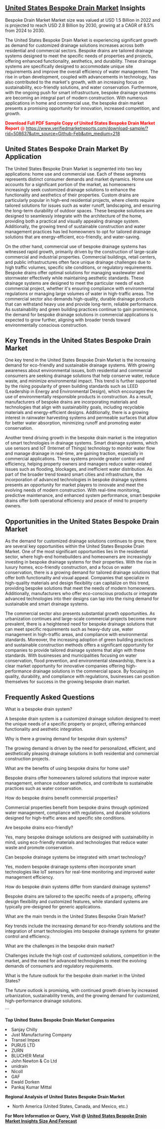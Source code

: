 <h2><a href="https://www.verifiedmarketreports.com/download-sample/?rid=508637&amp;utm_source=Github-Feb&amp;utm_medium=218" target="_blank">United States Bespoke Drain Market</a> Insights</h2><p>Bespoke Drain Market Market size was valued at USD 1.5 Billion in 2022 and is projected to reach USD 2.8 Billion by 2030, growing at a CAGR of 8.5% from 2024 to 2030.</p><p> <p>The United States Bespoke Drain Market is experiencing significant growth as demand for customized drainage solutions increases across both residential and commercial sectors. Bespoke drains are tailored drainage systems designed to meet the specific needs of properties and projects, offering enhanced functionality, aesthetics, and durability. These drainage systems are specifically designed to accommodate unique site requirements and improve the overall efficiency of water management. The rise in urban development, coupled with advancements in technology, has also contributed to the market's growth, with an increasing focus on sustainability, eco-friendly solutions, and water conservation. Furthermore, with the ongoing push for smart infrastructure, bespoke drainage systems are becoming an integral part of modern construction. With numerous applications in home and commercial use, the bespoke drain market presents a promising opportunity for innovation, increased competition, and growth. <p><span class=""><span style="color: #ff0000;"><strong>Download Full PDF Sample Copy of United States Bespoke Drain Market Report</strong> @ </span><a href="https://www.verifiedmarketreports.com/download-sample/?rid=508637&amp;utm_source=Github-Feb&amp;utm_medium=218" target="_blank">https://www.verifiedmarketreports.com/download-sample/?rid=508637&amp;utm_source=Github-Feb&amp;utm_medium=218</a></span></p></p> <h2>United States Bespoke Drain Market By Application</h2> <p>The United States Bespoke Drain Market is segmented into two key applications: home use and commercial use. Each of these segments represents distinct consumer demands and market dynamics. Home use accounts for a significant portion of the market, as homeowners increasingly seek customized drainage solutions to enhance the functionality and aesthetics of their properties. Custom drains are particularly popular in high-end residential projects, where clients require tailored solutions for issues such as water runoff, landscaping, and ensuring the long-term durability of outdoor spaces. These bespoke solutions are designed to seamlessly integrate with the architecture of the home, providing both a practical and visually appealing drainage system. Additionally, the growing trend of sustainable construction and water management practices has led homeowners to opt for tailored drainage solutions that are energy-efficient, eco-friendly, and water-saving. <p>On the other hand, commercial use of bespoke drainage systems has witnessed rapid growth, primarily driven by the construction of large-scale commercial and industrial properties. Commercial buildings, retail centers, and public infrastructures often face unique drainage challenges due to high traffic volumes, specific site conditions, or regulatory requirements. Bespoke drains offer optimal solutions for managing wastewater and stormwater effectively while maintaining aesthetic standards. These drainage systems are designed to meet the particular needs of each commercial project, whether it's ensuring compliance with environmental regulations or managing large volumes of water in high-traffic areas. The commercial sector also demands high-quality, durable drainage products that can withstand heavy use and provide long-term, reliable performance. As sustainability and green building practices continue to gain prominence, the demand for bespoke drainage solutions in commercial applications is expected to grow further, aligning with broader trends toward environmentally conscious construction. <h2>Key Trends in the United States Bespoke Drain Market</h2> <p>One key trend in the United States Bespoke Drain Market is the increasing demand for eco-friendly and sustainable drainage systems. With growing awareness about environmental issues, both residential and commercial consumers are seeking drainage solutions that help conserve water, reduce waste, and minimize environmental impact. This trend is further supported by the rising popularity of green building standards such as LEED (Leadership in Energy and Environmental Design), which encourages the use of environmentally responsible products in construction. As a result, manufacturers of bespoke drains are incorporating materials and technologies that align with sustainability goals, including recyclable materials and energy-efficient designs. Additionally, there is a growing interest in rainwater harvesting systems and permeable surfaces that allow for better water absorption, minimizing runoff and promoting water conservation. <p>Another trend driving growth in the bespoke drain market is the integration of smart technologies in drainage systems. Smart drainage systems, which use sensors and IoT (Internet of Things) technology to monitor water flow and manage drainage in real-time, are gaining traction, especially in commercial applications. These systems provide greater control and efficiency, helping property owners and managers reduce water-related issues such as flooding, blockages, and inefficient water distribution. As part of the broader trend toward smart cities and infrastructure, the incorporation of advanced technologies in bespoke drainage systems presents an opportunity for market players to innovate and meet the evolving needs of modern construction. With real-time monitoring, predictive maintenance, and enhanced system performance, smart bespoke drains offer both operational efficiency and peace of mind to property owners. <h2>Opportunities in the United States Bespoke Drain Market</h2> <p>As the demand for customized drainage solutions continues to grow, there are several key opportunities within the United States Bespoke Drain Market. One of the most significant opportunities lies in the residential sector, where high-end homebuilders and homeowners are increasingly investing in bespoke drainage systems for their properties. With the rise in luxury homes, eco-friendly construction, and a focus on water conservation, there is a growing demand for tailored drainage solutions that offer both functionality and visual appeal. Companies that specialize in high-quality materials and design flexibility can capitalize on this trend, providing bespoke solutions that meet the needs of modern homeowners. Additionally, manufacturers who offer eco-conscious products or integrate advanced technologies into their designs can tap into the rising demand for sustainable and smart drainage systems. <p>The commercial sector also presents substantial growth opportunities. As urbanization continues and large-scale commercial projects become more prevalent, there is a heightened need for bespoke drainage solutions that can meet specific requirements such as heavy-duty use, water management in high-traffic areas, and compliance with environmental standards. Moreover, the increasing adoption of green building practices and sustainable construction methods offers a significant opportunity for companies to provide tailored drainage systems that align with these standards. With businesses and municipalities focusing on water conservation, flood prevention, and environmental stewardship, there is a clear market opportunity for innovative companies offering high-performance drainage solutions in the commercial space. By focusing on quality, durability, and compliance with regulations, businesses can position themselves for success in the growing bespoke drain market. <h2>Frequently Asked Questions</h2> <p>What is a bespoke drain system?</p> <p>A bespoke drain system is a customized drainage solution designed to meet the unique needs of a specific property or project, offering enhanced functionality and aesthetic integration.</p> <p>Why is there a growing demand for bespoke drain systems?</p> <p>The growing demand is driven by the need for personalized, efficient, and aesthetically pleasing drainage solutions in both residential and commercial construction projects.</p> <p>What are the benefits of using bespoke drains for home use?</p> <p>Bespoke drains offer homeowners tailored solutions that improve water management, enhance outdoor aesthetics, and contribute to sustainable practices such as water conservation.</p> <p>How do bespoke drains benefit commercial properties?</p> <p>Commercial properties benefit from bespoke drains through optimized water management, compliance with regulations, and durable solutions designed for high-traffic areas and specific site conditions.</p> <p>Are bespoke drains eco-friendly?</p> <p>Yes, many bespoke drainage solutions are designed with sustainability in mind, using eco-friendly materials and technologies that reduce water waste and promote conservation.</p> <p>Can bespoke drainage systems be integrated with smart technology?</p> <p>Yes, modern bespoke drainage systems often incorporate smart technologies like IoT sensors for real-time monitoring and improved water management efficiency.</p> <p>How do bespoke drain systems differ from standard drainage systems?</p> <p>Bespoke drains are tailored to the specific needs of a property, offering design flexibility and customized features, while standard systems are typically pre-designed for generic applications.</p> <p>What are the main trends in the United States Bespoke Drain Market?</p> <p>Key trends include the increasing demand for eco-friendly solutions and the integration of smart technologies into bespoke drainage systems for greater control and efficiency.</p> <p>What are the challenges in the bespoke drain market?</p> <p>Challenges include the high cost of customized solutions, competition in the market, and the need for advanced technologies to meet the evolving demands of consumers and regulatory requirements.</p> <p>What is the future outlook for the bespoke drain market in the United States?</p> <p>The future outlook is promising, with continued growth driven by increased urbanization, sustainability trends, and the growing demand for customized, high-performance drainage solutions.</p> ```</p><p><strong>Top United States Bespoke Drain Market Companies</strong></p><div data-test-id=""><p><li>Sanjay Chilly</li><li> Just Manufacturing Company</li><li> Transel Impex</li><li> PURUS LTD</li><li> ZURN</li><li> BLUCHER Metal</li><li> John Newton & Co Ltd</li><li> unidrain</li><li> Nicoll</li><li> GAF</li><li> Ewald Dorken</li><li> Pankaj Kumar Mittal</li></p><div><strong>Regional Analysis of&nbsp;United States Bespoke Drain Market</strong></div><ul><li dir="ltr"><p dir="ltr">North America&nbsp;(United States, Canada, and Mexico, etc.)</p></li></ul><p><strong>For More Information or Query, Visit @&nbsp;</strong><strong><a href="https://www.verifiedmarketreports.com/product/bespoke-drain-market-size-and-forecast/?utm_source=Github-Feb&amp;utm_medium=218" target="_blank">United States Bespoke Drain Market Insights Size And Forecast</a></strong></p></div>

